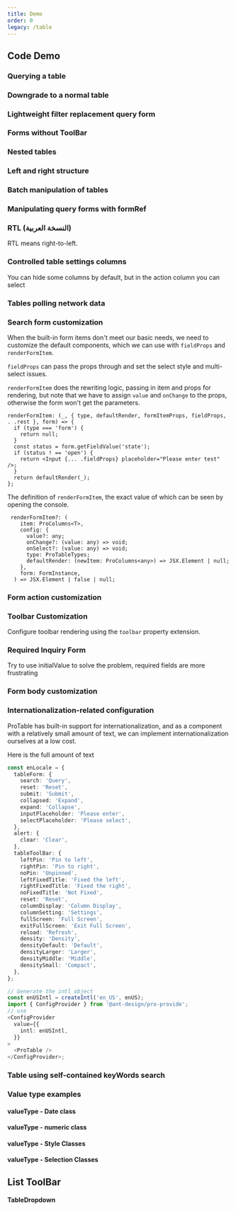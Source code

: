 ```yaml
---
title: Demo
order: 0
legacy: /table
---
```


## Code Demo

### Querying a table

<code src="../demos/single.tsx" background="hsl(220,23%,97%)" ></code>

<code src="../demos/dataSource.tsx" background="hsl(220,23%,97%)" debug></code>

### Downgrade to a normal table

<code src="../demos/normal.tsx" background="hsl(220,23%,97%)" ></code>

### Lightweight filter replacement query form

<code src="../demos/lightfilter.tsx" background="hsl(220,23%,97%)" ></code>

### Forms without ToolBar

<code src="../demos/no-title.tsx" ></code>

### Nested tables

<code src="../demos/table-nested.tsx" background="hsl(220,23%,97%)" ></code>

### Left and right structure

<code src="../demos/split.tsx" background="hsl(220,23%,97%)" ></code>

### Batch manipulation of tables

<code src="../demos/batchOption.tsx" background="hsl(220,23%,97%)" ></code>

### Manipulating query forms with formRef

<code src="../demos/form.tsx" background="hsl(220,23%,97%)" ></code>

### RTL (النسخة العربية)

RTL means right-to-left.

<code src="../demos/rtl_table.tsx" background="hsl(220,23%,97%)" ></code>

### Controlled table settings columns

You can hide some columns by default, but in the action column you can select

<code src="../demos/columnsStateMap.tsx" background="hsl(220,23%,97%)" ></code>

### Tables polling network data

<code src="../demos/pollinga.tsx" background="hsl(220,23%,97%)" ></code>

### Search form customization

When the built-in form items don't meet our basic needs, we need to customize the default components, which we can use with `fieldProps` and `renderFormItem`.

`fieldProps` can pass the props through and set the select style and multi-select issues.

`renderFormItem` does the rewriting logic, passing in item and props for rendering, but note that we have to assign `value` and `onChange` to the props, otherwise the form won't get the parameters.

```tsx | pure
renderFormItem: (_, { type, defaultRender, formItemProps, fieldProps, . .rest }, form) => {
  if (type === 'form') {
    return null;
  }
  const status = form.getFieldValue('state');
  if (status ! == 'open') {
    return <Input {... .fieldProps} placeholder="Please enter test" />;
  }
  return defaultRender(_);
};
```

The definition of `renderFormItem`, the exact value of which can be seen by opening the console.

```tsx | pure
 renderFormItem?: (
    item: ProColumns<T>,
    config: {
      value?: any;
      onChange?: (value: any) => void;
      onSelect?: (value: any) => void;
      type: ProTableTypes;
      defaultRender: (newItem: ProColumns<any>) => JSX.Element | null;
    },
    form: FormInstance,
  ) => JSX.Element | false | null;
```

<code src="../demos/linkage_form.tsx" background="hsl(220,23%,97%)" ></code>

### Form action customization

<code src="../demos/search_option.tsx" background="hsl(220,23%,97%)" ></code>

### Toolbar Customization

Configure toolbar rendering using the `toolbar` property extension.

<code src="../demos/listToolBar.tsx" background="hsl(220,23%,97%)" ></code>

### Required Inquiry Form

Try to use initialValue to solve the problem, required fields are more frustrating

<code src="../demos/open-rules.tsx" ></code>

### Form body customization

<code src="../demos/renderTable.tsx" background="hsl(220,23%,97%)" ></code>

### Internationalization-related configuration

ProTable has built-in support for internationalization, and as a component with a relatively small amount of text, we can implement internationalization ourselves at a low cost.

Here is the full amount of text

```typescript | pure
const enLocale = {
  tableForm: {
    search: 'Query',
    reset: 'Reset',
    submit: 'Submit',
    collapsed: 'Expand',
    expand: 'Collapse',
    inputPlaceholder: 'Please enter',
    selectPlaceholder: 'Please select',
  },
  alert: {
    clear: 'Clear',
  },
  tableToolBar: {
    leftPin: 'Pin to left',
    rightPin: 'Pin to right',
    noPin: 'Unpinned',
    leftFixedTitle: 'Fixed the left',
    rightFixedTitle: 'Fixed the right',
    noFixedTitle: 'Not Fixed',
    reset: 'Reset',
    columnDisplay: 'Column Display',
    columnSetting: 'Settings',
    fullScreen: 'Full Screen',
    exitFullScreen: 'Exit Full Screen',
    reload: 'Refresh',
    density: 'Density',
    densityDefault: 'Default',
    densityLarger: 'Larger',
    densityMiddle: 'Middle',
    densitySmall: 'Compact',
  },
};

// Generate the intl object
const enUSIntl = createIntl('en_US', enUS);
import { ConfigProvider } from '@ant-design/pro-provide';
// use
<ConfigProvider
  value={{
    intl: enUSIntl,
  }}
>
  <ProTable />
</ConfigProvider>;
```

<code src="../demos/intl.tsx" background="hsl(220,23%,97%)" ></code>

### Table using self-contained keyWords search

<code src="../demos/search.tsx" background="hsl(220,23%,97%)" ></code>

### Value type examples

#### valueType - Date class

<code src="../demos/valueTypeDate.tsx" background="hsl(220,23%,97%)" ></code>

#### valueType - numeric class

<code src="../demos/valueTypeNumber.tsx" background="hsl(220,23%,97%)" ></code>

#### valueType - Style Classes

<code src="../demos/valueType.tsx" background="hsl(220,23%,97%)" ></code>

#### valueType - Selection Classes

<code src="../demos/valueType_select.tsx" background="hsl(220,23%,97%)" ></code>

<code src="../demos/config-provider.tsx" debug background="hsl(220,23%,97%)" ></code>

## List ToolBar

<code src="../demos/ListToolBar/basic.tsx" background="#f7f8fa" title="列表工具栏-基本使用"></code>

<code src="../demos/ListToolBar/no-title.tsx" background="#f7f8fa" title="无标题" desc="列表工具栏-没有标题的情况下搜索框会前置。"></code>

<code src="../demos/ListToolBar/multipleLine.tsx" background="#f7f8fa" title="双行布局" desc="列表工具栏-双行的情况下会有双行的布局形式。"></code>

<code src="../demos/ListToolBar/tabs.tsx" background="#f7f8fa" title="带标签" desc="列表工具栏-标签需配合 `multipleLine` 为 `true` 时使用。"></code>

<code src="../demos/ListToolBar/menu.tsx" background="#f7f8fa" title="列表工具栏-标题下拉菜单"></code>

#### TableDropdown

<code src="../demos/edittable-rules.tsx" background="#f7f8fa" title="列表工具栏-标题下拉菜单" debug></code>
